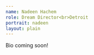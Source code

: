 ```yaml
---
name: Nadeen Hachem
role: Dream Director<br>Detroit
portrait: nadeen
layout: plain
---
```

Bio coming soon!
